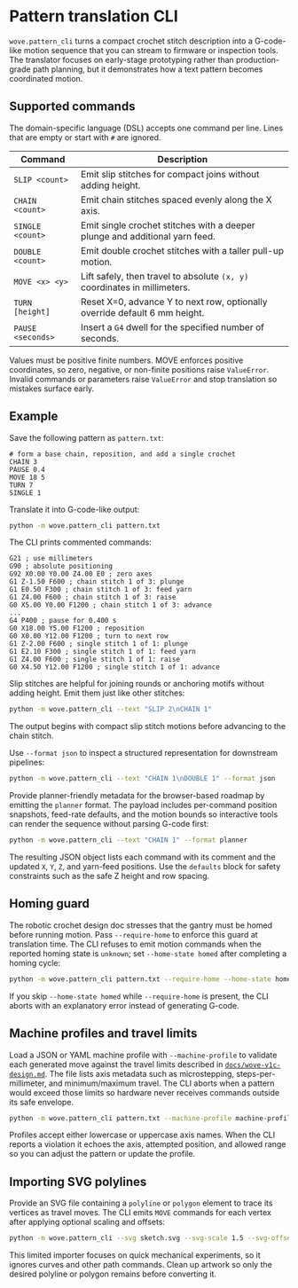 # Pattern translation CLI

`wove.pattern_cli` turns a compact crochet stitch description into a
G-code-like motion sequence that you can stream to firmware or inspection tools.
The translator focuses on early-stage prototyping rather than production-grade
path planning, but it demonstrates how a text pattern becomes coordinated motion.

## Supported commands

The domain-specific language (DSL) accepts one command per line. Lines that are
empty or start with `#` are ignored.

| Command | Description |
| --- | --- |
| `SLIP <count>` | Emit slip stitches for compact joins without adding height. |
| `CHAIN <count>` | Emit chain stitches spaced evenly along the X axis. |
| `SINGLE <count>` | Emit single crochet stitches with a deeper plunge and additional yarn feed. |
| `DOUBLE <count>` | Emit double crochet stitches with a taller pull-up motion. |
| `MOVE <x> <y>` | Lift safely, then travel to absolute `(x, y)` coordinates in millimeters. |
| `TURN [height]` | Reset X=0, advance Y to next row, optionally override default 6 mm height. |
| `PAUSE <seconds>` | Insert a `G4` dwell for the specified number of seconds. |

Values must be positive finite numbers. MOVE enforces positive coordinates, so
zero, negative, or non-finite positions raise `ValueError`. Invalid commands or
parameters raise `ValueError` and stop translation so mistakes surface early.

## Example

Save the following pattern as `pattern.txt`:

```text
# form a base chain, reposition, and add a single crochet
CHAIN 3
PAUSE 0.4
MOVE 18 5
TURN 7
SINGLE 1
```

Translate it into G-code-like output:

```bash
python -m wove.pattern_cli pattern.txt
```

The CLI prints commented commands:

```text
G21 ; use millimeters
G90 ; absolute positioning
G92 X0.00 Y0.00 Z4.00 E0 ; zero axes
G1 Z-1.50 F600 ; chain stitch 1 of 3: plunge
G1 E0.50 F300 ; chain stitch 1 of 3: feed yarn
G1 Z4.00 F600 ; chain stitch 1 of 3: raise
G0 X5.00 Y0.00 F1200 ; chain stitch 1 of 3: advance
...
G4 P400 ; pause for 0.400 s
G0 X18.00 Y5.00 F1200 ; reposition
G0 X0.00 Y12.00 F1200 ; turn to next row
G1 Z-2.00 F600 ; single stitch 1 of 1: plunge
G1 E2.10 F300 ; single stitch 1 of 1: feed yarn
G1 Z4.00 F600 ; single stitch 1 of 1: raise
G0 X4.50 Y12.00 F1200 ; single stitch 1 of 1: advance
```

Slip stitches are helpful for joining rounds or anchoring motifs without adding height. Emit them
just like other stitches:

```bash
python -m wove.pattern_cli --text "SLIP 2\nCHAIN 1"
```

The output begins with compact slip stitch motions before advancing to the chain stitch.

Use `--format json` to inspect a structured representation for downstream
pipelines:

```bash
python -m wove.pattern_cli --text "CHAIN 1\nDOUBLE 1" --format json
```

Provide planner-friendly metadata for the browser-based roadmap by emitting the
`planner` format. The payload includes per-command position snapshots,
feed-rate defaults, and the motion bounds so interactive tools can render the
sequence without parsing G-code first:

```bash
python -m wove.pattern_cli --text "CHAIN 1" --format planner
```

The resulting JSON object lists each command with its comment and the updated
`X`, `Y`, `Z`, and yarn-feed positions. Use the `defaults` block for safety
constraints such as the safe Z height and row spacing.

## Homing guard

The robotic crochet design doc stresses that the gantry must be homed before
running motion. Pass ``--require-home`` to enforce this guard at translation
time. The CLI refuses to emit motion commands when the reported homing state is
``unknown``; set ``--home-state homed`` after completing a homing cycle:

```bash
python -m wove.pattern_cli pattern.txt --require-home --home-state homed
```

If you skip ``--home-state homed`` while ``--require-home`` is present, the CLI
aborts with an explanatory error instead of generating G-code.

## Machine profiles and travel limits

Load a JSON or YAML machine profile with ``--machine-profile`` to validate each
generated move against the travel limits described in
[`docs/wove-v1c-design.md`](wove-v1c-design.md). The file lists axis metadata
such as microstepping, steps-per-millimeter, and minimum/maximum travel. The CLI
aborts when a pattern would exceed those limits so hardware never receives
commands outside its safe envelope.

```bash
python -m wove.pattern_cli pattern.txt --machine-profile machine-profile.json
```

Profiles accept either lowercase or uppercase axis names. When the CLI reports
a violation it echoes the axis, attempted position, and allowed range so you
can adjust the pattern or update the profile.

## Importing SVG polylines

Provide an SVG file containing a `polyline` or `polygon` element to trace its vertices as travel
moves. The CLI emits `MOVE` commands for each vertex after applying optional scaling and offsets:

```bash
python -m wove.pattern_cli --svg sketch.svg --svg-scale 1.5 --svg-offset-x 10 --svg-offset-y 5
```

This limited importer focuses on quick mechanical experiments, so it ignores curves and other path
commands. Clean up artwork so only the desired polyline or polygon remains before converting it.
